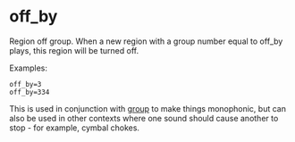 # off_by

Region off group. When a new region with a group number equal to off_by plays,
this region will be turned off.

Examples:

```
off_by=3
off_by=334
```

This is used in conjunction with [group](/opcodes/sfz_1/group) to make things
monophonic, but can also be used in other contexts where one sound should cause
another to stop - for example, cymbal chokes.
